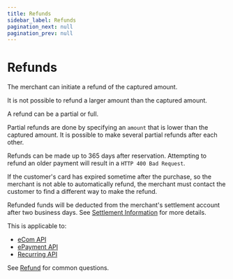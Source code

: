 ```yaml
---
title: Refunds
sidebar_label: Refunds
pagination_next: null
pagination_prev: null
---
```



# Refunds

The merchant can initiate a refund of the captured amount.

It is not possible to refund a larger amount than the captured amount.

A refund can be a partial or full.

Partial refunds are done by specifying an `amount` that is lower than the
captured amount. It is possible to make several partial refunds after each
other.

Refunds can be made up to 365 days after reservation.
Attempting to refund an older payment will result in a
`HTTP 400 Bad Request`.

If the customer's card has expired sometime after the purchase, so the merchant
is not able to automatically refund, the merchant must contact the customer to
find a different way to make the refund.

Refunded funds will be deducted from the merchant's settlement account after
two business days. See
[Settlement Information](../settlements/README.md) for more details.

This is applicable to:

* [eCom API](https://developer.vippsmobilepay.com/docs/APIs/ecom-api)
* [ePayment API](https://developer.vippsmobilepay.com/docs/APIs/epayment-api)
* [Recurring API](https://developer.vippsmobilepay.com/docs/APIs/recurring-api)

See
[Refund](https://developer.vippsmobilepay.com/docs/vipps-developers/faqs/refunds-faq/)
for common questions.
